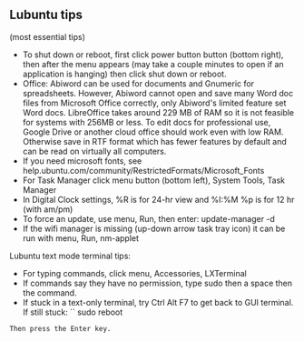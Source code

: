 ## Lubuntu tips
(most essential tips)
* To shut down or reboot, first click power button button (bottom right), then after the menu appears (may take a couple minutes to open if an application is hanging) then click shut down or reboot.
* Office: Abiword can be used for documents and Gnumeric for spreadsheets. However, Abiword cannot open and save many Word doc files from Microsoft Office correctly, only Abiword's limited feature set Word docs. LibreOffice takes around 229 MB of RAM so it is not feasible for systems with 256MB or less. To edit docs for professional use, Google Drive or another cloud office should work even with low RAM. Otherwise save in RTF format which has fewer features by default and can be read on virtually all computers.
* If you need microsoft fonts, see help.ubuntu.com/community/RestrictedFormats/Microsoft_Fonts
* For Task Manager click menu button (bottom left), System Tools, Task Manager
* In Digital Clock settings, %R is for 24-hr view and %I:%M %p is for 12 hr (with am/pm)
* To force an update, use menu, Run, then enter: update-manager -d
* If the wifi manager is missing (up-down arrow task tray icon) it can be run with menu, Run, nm-applet

Lubuntu text mode terminal tips:
* For typing commands, click menu, Accessories, LXTerminal
* If commands say they have no permission, type sudo then a space then the command.
* If stuck in a text-only terminal, try Ctrl Alt F7 to get back to GUI terminal. If still stuck:
``
sudo reboot
```
Then press the Enter key.
